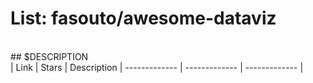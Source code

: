 # List: fasouto/awesome-dataviz 
<br>
## $DESCRIPTION
<br>
| Link  | Stars   | Description
| ------------- | ------------- | ------------- |
